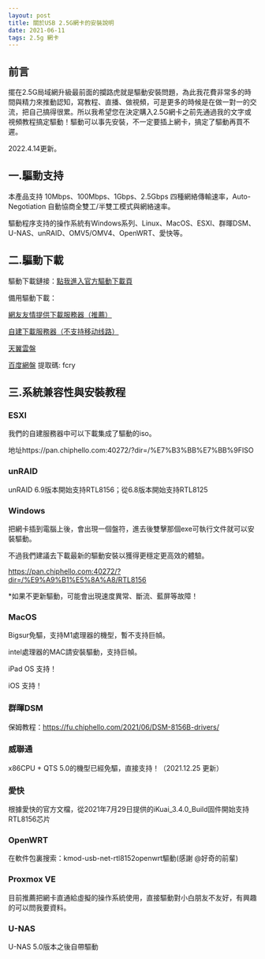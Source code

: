 ```yaml
---
layout: post
title: 關於USB 2.5G網卡的安裝說明
date: 2021-06-11
tags: 2.5g 網卡
---
```


## 前言
擺在2.5G局域網升級最前面的攔路虎就是驅動安裝問題，為此我花費非常多的時間與精力來推動認知，寫教程、直播、做視頻，可是更多的時候是在做一對一的交流，把自己搞得很累。所以我希望您在決定購入2.5G網卡之前先通過我的文字或視頻教程搞定驅動！驅動可以事先安裝，不一定要插上網卡，搞定了驅動再買不遲。

2022.4.14更新。

## 一.驅動支持
本產品支持 10Mbps、100Mbps、1Gbps、2.5Gbps 四種網絡傳輸速率，Auto-Negotiation 自動協商全雙工/半雙工模式與網絡速率。

驅動程序支持的操作系統有Windows系列、Linux、MacOS、ESXI、群暉DSM、U-NAS、unRAID、OMV5/OMV4、OpenWRT、愛快等。

## 二.驅動下載

驅動下載鏈接：[點我進入官方驅動下載頁](https://www.realtek.com/zh-tw/component/zoo/category/network-interface-controllers-10-100-1000m-gigabit-ethernet-usb-3-0-software)

備用驅動下載：

[網友友情提供下載服務器（推薦）](https://pan2.chiphello.com/)

[自建下載服務器（不支持移动线路）](https://pan.chiphello.com:40272/?dir=/驅動/RTL8156)

[天翼雲盤](https://cloud.189.cn/t/qYrUZ3umAZNz)

[百度網盤](https://pan.baidu.com/s/1sH0dRXGvS7Ci3E09E-NYHQ) 提取碼: fcry 

## 三.系統兼容性與安裝教程
### ESXI
我們的自建服務器中可以下載集成了驅動的iso。

地址https://pan.chiphello.com:40272/?dir=/%E7%B3%BB%E7%BB%9FISO

### unRAID
unRAID 6.9版本開始支持RTL8156；從6.8版本開始支持RTL8125

### Windows
把網卡插到電腦上後，會出現一個盤符，進去後雙擊那個exe可執行文件就可以安裝驅動。

不過我們建議去下載最新的驅動安裝以獲得更穩定更高效的體驗。

https://pan.chiphello.com:40272/?dir=/%E9%A9%B1%E5%8A%A8/RTL8156

*如果不更新驅動，可能會出現速度異常、斷流、藍屏等故障！

### MacOS
Bigsur免驅，支持M1處理器的機型，暫不支持巨幀。

intel處理器的MAC請安裝驅動，支持巨幀。

iPad OS 支持！

iOS 支持！

### 群暉DSM
保姆教程：https://fu.chiphello.com/2021/06/DSM-8156B-drivers/

### 威聯通
x86CPU + QTS 5.0的機型已經免驅，直接支持！（2021.12.25 更新）

### 愛快
根據愛快的官方文檔，從2021年7月29日提供的iKuai_3.4.0_Build固件開始支持RTL8156芯片

### OpenWRT
在軟件包裏搜索：kmod-usb-net-rtl8152openwrt驅動(感謝 @好奇的前輩)

### Proxmox VE
目前推薦把網卡直通給虛擬的操作系統使用，直接驅動對小白朋友不友好，有興趣的可以問我要資料。

### U-NAS
U-NAS 5.0版本之後自帶驅動
